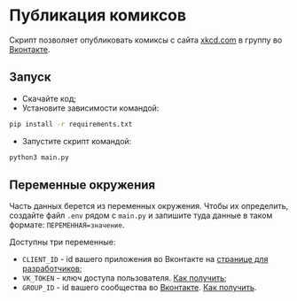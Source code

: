 # Публикация комиксов

Скрипт позволяет опубликовать комиксы с сайта [xkcd.com](https://xkcd.com/) 
в группу во [Вконтакте](https://vk.com).

## Запуск

- Скачайте код;
- Установите зависимости командой:
```bash
pip install -r requirements.txt
```
- Запустите скрипт командой:
```bash
python3 main.py 
```

## Переменные окружения

Часть данных берется из переменных окружения. 
Чтобы их определить, создайте файл `.env` 
рядом с `main.py` и запишите туда данные в таком формате: 
`ПЕРЕМЕННАЯ=значение`.

Доступны три переменные:
- `CLIENT_ID` - id вашего приложения во Вконтакте на [странице для разработчиков](https://vk.com);
- `VK_TOKEN` - ключ доступа пользователя. [Как получить](https://vk.com/dev/implicit_flow_user);
- `GROUP_ID` - id вашего сообщества во [Вконтакте](https://vk.com). [Как получить](https://regvk.com/id/).